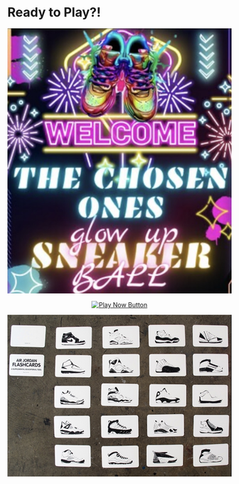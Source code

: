   # Ready to Play?!
<p align="center">
<img src="https://github.com/ksu-is/Quatez-Sneaker-Repository-Project-/blob/main/WelcomeScreen.png" width=750>
</p> 
<p align="center">
  <a href="https://github.com/ksu-is/Quatez-Sneaker-Repository-Project-/blob/main/Image%204-5-25%20at%2010.36%20AM.JPG">
  <img src="https://img.shields.io/badge/Click%20Here-Play%20Now-brightgreen?style=for-the-badge" alt="Play Now Button">
  </a>
</p>


<p align="center">
<img src="https://github.com/ksu-is/Quatez-Sneaker-Repository-Project-/blob/main/Image%204-5-25%20at%2010.36%20AM.JPG" width=750>
</p>
<p align="center">
  <a href="https://github.com/ksu-is/Quatez-Sneaker-Repository-Project-/blob/main/Image%204-5-25%20at%2010.36%20AM.JPG"
  <img scr="https://github.com/ksu-is/Quatez-Sneaker-Repository-Project-/blob/main/IMG_9160.jpg" width=750>
  </a>
</p>






